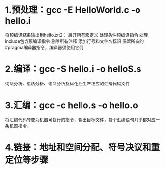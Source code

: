 # 1.预处理：gcc -E HelloWorld.c -o hello.i

将预编译结果输出到hello.txt2：
展开所有宏定义
处理条件预编译指令
处理include包含预编译指令
删除所有注释
添加行号和文件名标识
保留所有的#pragma编译器指令，编译器须使用它们

# 2.编译：gcc -S hello.i -o helloS.s
词法分析、语法分析、语义分析及优化后生产相应的汇编代码文件

# 3.汇编：gcc -c hello.s -o hello.o
将汇编代码转变为机器可执行的指令，输出目标文件，每个汇编语句几乎都对应一条机器指令。

# 4.链接：地址和空间分配、符号决议和重定位等步骤